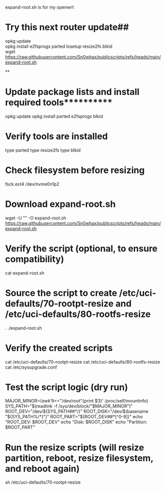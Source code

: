 expand-root.sh is for my openwrt

# Try this next router update##   
opkg update   
opkg install e2fsprogs parted losetup resize2fs blkid    
wget https://raw.githubusercontent.com/Sn0whax/publicscripts/refs/heads/main/expand-root.sh

**
# Update package lists and install required tools**********
opkg update
opkg install parted e2fsprogs blkid

# Verify tools are installed
type parted
type resize2fs
type blkid

# Check filesystem before resizing
fsck.ext4 /dev/nvme0n1p2

# Download expand-root.sh
wget -U "" -O expand-root.sh https://raw.githubusercontent.com/Sn0whax/publicscripts/refs/heads/main/expand-root.sh

# Verify the script (optional, to ensure compatibility)
cat expand-root.sh

# Source the script to create /etc/uci-defaults/70-rootpt-resize and /etc/uci-defaults/80-rootfs-resize
. ./expand-root.sh

# Verify the created scripts
cat /etc/uci-defaults/70-rootpt-resize
cat /etc/uci-defaults/80-rootfs-resize
cat /etc/sysupgrade.conf

# Test the script logic (dry run)
MAJOR_MINOR=$(awk '$9=="/dev/root"{print $3}' /proc/self/mountinfo)
SYS_PATH="$(readlink -f /sys/dev/block/"$MAJOR_MINOR")"
ROOT_DEV="/dev/${SYS_PATH##*/}"
ROOT_DISK="/dev/$(basename "${SYS_PATH%/*}")"
ROOT_PART="${ROOT_DEV##*[^0-9]}"
echo "ROOT_DEV: $ROOT_DEV"
echo "Disk: $ROOT_DISK"
echo "Partition: $ROOT_PART"

# Run the resize scripts (will resize partition, reboot, resize filesystem, and reboot again)
sh /etc/uci-defaults/70-rootpt-resize
